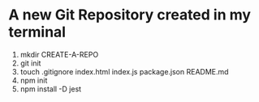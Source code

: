 # A new Git Repository created in my terminal

1. mkdir CREATE-A-REPO
2. git init
3. touch .gitignore index.html index.js package.json README.md
4. npm init
5. npm install -D jest